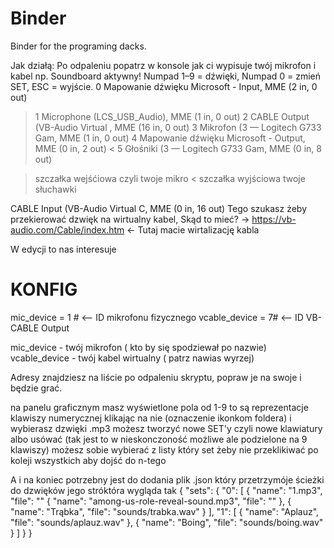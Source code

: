 # Binder
Binder for the programing dacks.

Jak działą:
Po odpaleniu popatrz w konsole jak ci wypisuje twój mikrofon i kabel np.
Soundboard aktywny! Numpad 1–9 = dźwięki, Numpad 0 = zmień SET, ESC = wyjście.
   0 Mapowanie dźwięku Microsoft - Input, MME (2 in, 0 out)
>  1 Microphone (LCS_USB_Audio), MME (1 in, 0 out)
   2 CABLE Output (VB-Audio Virtual , MME (16 in, 0 out)
   3 Mikrofon (3 — Logitech G733 Gam, MME (1 in, 0 out)
   4 Mapowanie dźwięku Microsoft - Output, MME (0 in, 2 out)
<  5 Głośniki (3 — Logitech G733 Gam, MME (0 in, 8 out)

> szczałka wejśćiowa czyli twoje mikro
< szczałka wyjściowa twoje słuchawki
> 
CABLE Input (VB-Audio Virtual C, MME (0 in, 16 out) 
Tego szukasz żeby przekierować dzwięk na wirtualny kabel, Skąd to mieć? 
-> https://vb-audio.com/Cable/index.htm  <- Tutaj macie wirtalizację kabla

W edycji to nas interesuje 
# KONFIG
mic_device = 1  # <-- ID mikrofonu fizycznego
vcable_device = 7# <-- ID VB-CABLE Output

mic_device - twój mikrofon ( kto by się spodziewał po nazwie)
vcable_device - twój kabel wirtualny  ( patrz nawias wyrzej)

Adresy znajdziesz na liście po odpaleniu skryptu, popraw je na swoje i będzie grać.

na panelu graficznym masz wyświetlone pola od 1-9 to są reprezentacje klawiszy numerycznej klikając na nie (oznaczenie ikonkom foldera) i wybierasz dzwięki .mp3 
możesz tworzyć nowe SET'y czyli nowe klawiatury albo usówać (tak jest to w nieskonczoność możliwe ale podzielone na 9 klawiszy)
możesz sobie wybierać z listy który set żeby nie przeklikiwać po koleji wszystkich aby dojść do n-tego

A i na koniec potrzebny jest do dodania plik .json który przetrzymóje ścieżki do dzwięków
jego stróktóra wygląda tak
{
    "sets": {
        "0": [
            {
                "name": "1.mp3",
                "file": ""
            {
                "name": "among-us-role-reveal-sound.mp3",
                "file": ""
            },
            {
                "name": "Trąbka",
                "file": "sounds/trabka.wav"
            }
        ],
        "1": [
            {
                "name": "Aplauz",
                "file": "sounds/aplauz.wav"
            },
            {
                "name": "Boing",
                "file": "sounds/boing.wav"
            }
        ]
    }
}

